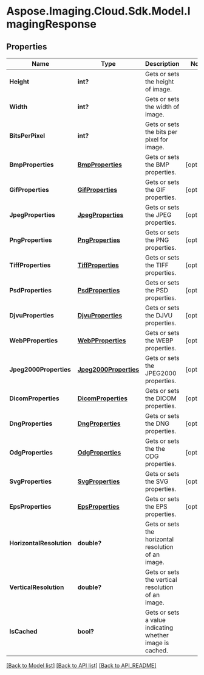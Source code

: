 # Aspose.Imaging.Cloud.Sdk.Model.ImagingResponse
## Properties

Name | Type | Description | Notes
------------ | ------------- | ------------- | -------------
**Height** | **int?** | Gets or sets the height of image. | 
**Width** | **int?** | Gets or sets the width of image. | 
**BitsPerPixel** | **int?** | Gets or sets the bits per pixel for image. | 
**BmpProperties** | [**BmpProperties**](BmpProperties.md) | Gets or sets the BMP properties. | [optional] 
**GifProperties** | [**GifProperties**](GifProperties.md) | Gets or sets the GIF properties. | [optional] 
**JpegProperties** | [**JpegProperties**](JpegProperties.md) | Gets or sets the JPEG properties. | [optional] 
**PngProperties** | [**PngProperties**](PngProperties.md) | Gets or sets the PNG properties. | [optional] 
**TiffProperties** | [**TiffProperties**](TiffProperties.md) | Gets or sets the TIFF properties. | [optional] 
**PsdProperties** | [**PsdProperties**](PsdProperties.md) | Gets or sets the PSD properties. | [optional] 
**DjvuProperties** | [**DjvuProperties**](DjvuProperties.md) | Gets or sets the DJVU properties. | [optional] 
**WebPProperties** | [**WebPProperties**](WebPProperties.md) | Gets or sets the WEBP properties. | [optional] 
**Jpeg2000Properties** | [**Jpeg2000Properties**](Jpeg2000Properties.md) | Gets or sets the JPEG2000 properties. | [optional] 
**DicomProperties** | [**DicomProperties**](DicomProperties.md) | Gets or sets the DICOM properties. | [optional] 
**DngProperties** | [**DngProperties**](DngProperties.md) | Gets or sets the DNG properties. | [optional] 
**OdgProperties** | [**OdgProperties**](OdgProperties.md) | Gets or sets the the ODG properties. | [optional] 
**SvgProperties** | [**SvgProperties**](SvgProperties.md) | Gets or sets the SVG properties. | [optional] 
**EpsProperties** | [**EpsProperties**](EpsProperties.md) | Gets or sets the EPS properties. | [optional] 
**HorizontalResolution** | **double?** | Gets or sets the horizontal resolution of an image. | 
**VerticalResolution** | **double?** | Gets or sets the vertical resolution of an image. | 
**IsCached** | **bool?** | Gets or sets a value indicating whether image is cached. | 

[[Back to Model list]](API_README.md#documentation-for-models) [[Back to API list]](API_README.md#documentation-for-api-endpoints) [[Back to API_README]](API_README.md)

